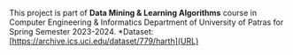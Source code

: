 This project is part of **Data Mining & Learning Algorithms** course in Computer Engineering & Informatics Department of University of Patras for Spring Semester 2023-2024. 
*Dataset: [https://archive.ics.uci.edu/dataset/779/harth](URL)
